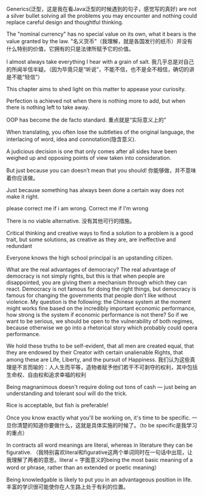 Generics(泛型，这是我在看Java泛型的时候遇到的句子，感觉写的真好) are not a silver bullet solving all the problems you may encounter and nothing could replace careful design and thoughtful thinking.

The "nominal currency" has no special value on its own, what it bears is the value granted by the law. "名义货币"（我理解，就是各国发行的纸币）并没有什么特别的价值，它拥有的只是法律所赋予它的价值。

I almost always take everything I hear with a grain of salt. 我几乎总是对自己的所闻半信半疑。（因为毕竟只是“听说”，不能不信，也不是全不相信，确切的讲是不能“轻信”）

This chapter aims to shed light on this matter to appease your curiosity.

Perfection is achieved not when there is nothing more to add, but when there is nothing left to take away.

OOP has become the de facto standard. 重点就是“实际意义上的”

When translating, you often lose the subtleties of the original language, the interlacing of word, idea and connotation(隐含意义).

A judicious decision is one that only comes after all sides have been weighed up and opposing points of view taken into consideration.

But just because you can doesn’t mean that you should! 你能够做，并不意味着你应该做。

Just because something has always been done a certain way does not make it right.

please correct me if i am wrong. Correct me if I'm wrong

There is no viable alternative. 没有其他可行的措施。

Critical thinking and creative ways to find a solution to a problem is a good trait, but some solutions, as creative as they are, are ineffective and redundant

Everyone knows the high school principal is an upstanding citizen.

What are the real advantages of democracy? The real advantage of democracy is not simply rights, but this is that when people are disappointed, you are giving them a mechanism through which they can react. Democracy is not famous for doing the right things, but democracy is famous for changing the governments that people don't like without violence. My question is the following: the Chinese system at the moment might works fine based on the incredibly important economic performance, how strong is the system if economic performance is not there? So if we want to be serious, we should be open to the vulnerability of both regimes, because otherwise we go into a rhetorical story which probably could opera performance.

We hold these truths to be self-evident, that all men are created equal, that they are endowed by their Creator with certain unalienable Rights, that among these are Life, Liberty, and the pursuit of Happiness. 我们认为这些真理是不言而喻的：人人生而平等，造物者赋予他们若干不可剥夺的权利，其中包括生命权、自由权和追求幸福的权利

Being magnanimous doesn't require doling out tons of cash — just being an understanding and tolerant soul will do the trick.

Rice is acceptable, but fish is preferable!

Once you know exactly what you'll be working on, it's time to be specific. 一旦你清楚的知道你要做什么，这就是具体实施的时候了。（to be specific是我学习的重点）

In contracts all word meanings are literal, whereas in literature they can be figurative. （我特别喜欢literal和figurative这两个单词同时在一句话中出现，让我理解了两者的意思。literal = 字面意义的being the most basic meaning of a word or phrase, rather than an extended or poetic meaning）

Being knowledgable is likely to put you in an advantageous position in life. 丰富的学识很可能使你在人生路上处于有利的位置。
